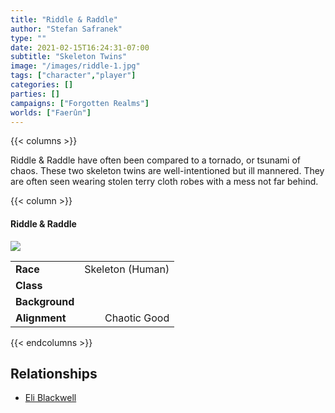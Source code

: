 ```yaml
---
title: "Riddle & Raddle"
author: "Stefan Safranek"
type: ""
date: 2021-02-15T16:24:31-07:00
subtitle: "Skeleton Twins"
image: "/images/riddle-1.jpg"
tags: ["character","player"]
categories: []
parties: []
campaigns: ["Forgotten Realms"]
worlds: ["Faerûn"]
---
```


{{< columns >}}

Riddle & Raddle have often been compared to a tornado, or tsunami of chaos. These two skeleton twins are well-intentioned but ill mannered. They are often seen wearing stolen terry cloth robes with a mess not far behind.

{{< column >}}

<div class="description-table">

#### Riddle & Raddle

<img src="/images/riddle-1.jpg" class="portrait">

|                   |                     |
| ----------------- | -------------------:|
| <b>Race</b>       | Skeleton (Human)    |
| <b>Class</b>      |                     |
| <b>Background</b> |                     |
| <b>Alignment</b>  | Chaotic Good        |

</div>

{{< endcolumns >}}



## Relationships

 - [Eli Blackwell](/characters/eli-blackwell)
